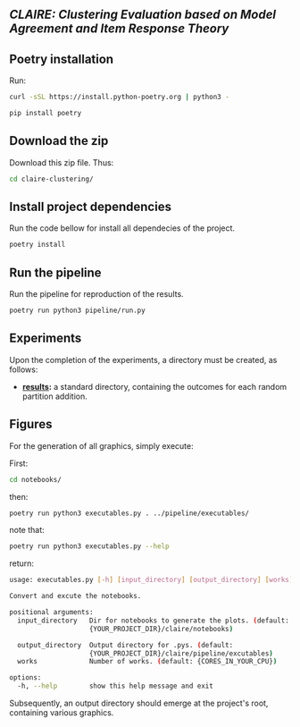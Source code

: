 ## *CLAIRE: Clustering Evaluation based on Model Agreement and Item Response Theory*

<!-- 
**link:** <a href=https://anonymous.4open.science/r/claire/README.md>anonymous-repository</a>

<sub>note: The anonymous repository encompasses all the outputs generated within this study.</sub> -->


## Poetry installation

Run:

```bash
curl -sSL https://install.python-poetry.org | python3 -
```

```bash
pip install poetry
```

## Download the zip

Download this zip file. Thus:

```bash
cd claire-clustering/
```

## Install project dependencies

Run the code bellow for install all dependecies of the project.

```bash
poetry install
```

## Run the pipeline

Run the pipeline for reproduction of the results.

```bash
poetry run python3 pipeline/run.py
```


## Experiments


Upon the completion of the experiments, a directory must be created, as follows:

- **[results](/results/):** a standard directory, containing the outcomes for each random partition addition.


## Figures

For the generation of all graphics, simply execute:

First:

```bash
cd notebooks/
```

then:

```bash
poetry run python3 executables.py . ../pipeline/executables/
```

note that:

```bash
poetry run python3 executables.py --help
```

return:

```bash
usage: executables.py [-h] [input_directory] [output_directory] [works]

Convert and excute the notebooks.

positional arguments:
  input_directory   Dir for notebooks to generate the plots. (default:
                    {YOUR_PROJECT_DIR}/claire/notebooks)

  output_directory  Output directory for .pys. (default:
                    {YOUR_PROJECT_DIR}/claire/pipeline/excutables)
  works             Number of works. (default: {CORES_IN_YOUR_CPU})

options:
  -h, --help        show this help message and exit
```

Subsequently, an output directory should emerge at the project's root, containing various graphics.

<!--
-->
